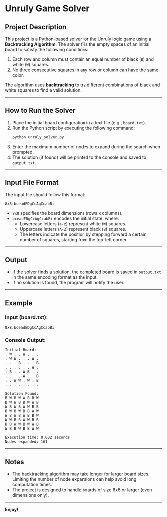 # Unruly Game Solver

## Project Description

This project is a Python-based solver for the Unruly logic game using a **Backtracking Algorithm**. The solver fills the empty spaces of an initial board to satisfy the following conditions:

1. Each row and column must contain an equal number of black (`B`) and white (`W`) squares.
2. No three consecutive squares in any row or column can have the same color.

The algorithm uses **backtracking** to try different combinations of black and white squares to find a valid solution.

---

## How to Run the Solver

1. Place the initial board configuration in a text file (e.g., `board.txt`).
2. Run the Python script by executing the following command:
   ```bash
   python unruly_solver.py
   ```
3. Enter the maximum number of nodes to expand during the search when prompted.
4. The solution (if found) will be printed to the console and saved to `output.txt`.

---

## Input File Format

The input file should follow this format:

```
8x8:bceadEDgCcAgCcabBi
```

- `8x8` specifies the board dimensions (rows x columns).
- `bceadEDgCcAgCcabBi` encodes the initial state, where:
  - Lowercase letters (`a-z`) represent white (`W`) squares.
  - Uppercase letters (`A-Z`) represent black (`B`) squares.
  - The letters indicate the position by stepping forward a certain number of squares, starting from the top-left corner.

---

## Output

- If the solver finds a solution, the completed board is saved in `output.txt` in the same encoding format as the input.
- If no solution is found, the program will notify the user.

---

## Example

### Input (board.txt):

```
8x8:bceadEDgCcAgCcabBi
```

### Console Output:

```
Initial Board:
. W . . W . . .
. W W . . . W .
. . . B . . . B
. . . . . . W .
. B . . W B . .
. . . . W . . B
. . W W . W . B
. . . . . . . .

Solution Found:
B W B W W B B W
B W W B B W W B
W B W B W W B B
B W B W B B W W
W B W B W B B W
W W B B W W B B
B B W W B W W B
W B B W B B W W

Execution time: 0.002 seconds
Nodes expanded: 161
```
---

## Notes

- The backtracking algorithm may take longer for larger board sizes. Limiting the number of node expansions can help avoid long computation times.
- The project is designed to handle boards of size 6x6 or larger (even dimensions only).

---

**Enjoy!**
